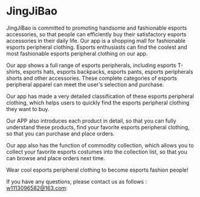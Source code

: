 # JingJiBao

JingJiBao is committed to promoting handsome and fashionable esports accessories, so that people can efficiently buy their satisfactory esports accessories in their daily life. Our app is a shopping mall for fashionable esports peripheral clothing. Esports enthusiasts can find the coolest and most fashionable esports peripheral clothing on our app.

Our app shows a full range of esports peripherals, including esports T-shirts, esports hats, esports backpacks, esports pants, esports peripherals shorts and other accessories. These complete categories of esports peripheral apparel can meet the user's selection and purchase.

Our app has made a very detailed classification of these esports peripheral clothing, which helps users to quickly find the esports peripheral clothing they want to buy.

Our APP also introduces each product in detail, so that you can fully understand these products, find your favorite esports peripheral clothing, so that you can purchase and place orders.

Our app also has the function of commodity collection, which allows you to collect your favorite esports costumes into the collection list, so that you can browse and place orders next time.

Wear cool esports peripheral clothing to become esports fashion people!


If you have any questions, please contact us as follows : w1113096582@163.com:
